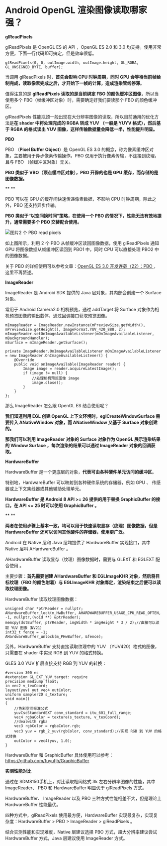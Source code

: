 # Android OpenGL 渲染图像读取哪家强？

**glReadPixels**

glReadPixels 是 OpenGL ES 的 API ，OpenGL ES 2.0 和 3.0 均支持。使用非常方便，下面一行代码即可搞定，但是效率很低。



```
glReadPixels(0, 0, outImage.width, outImage.height, GL_RGBA, GL_UNSIGNED_BYTE, buffer);
```



当调用 glReadPixels 时，**首先会影响 CPU 时钟周期，同时 GPU 会等待当前帧绘制完成，读取像素完成之后，才开始下一帧的计算，造成渲染管线停滞**。



值得注意的是 **glReadPixels 读取的是当前绑定 FBO 的颜色缓冲区图像**，所以当使用多个 FBO（帧缓冲区对象）时，需要确定好我们要读那个 FBO 的颜色缓冲区。



glReadPixels 性能瓶颈一般出现在大分辨率图像的读取，所以目前通用的优化方法是**在 shader 中将处理完成的 RGBA 转成 YUV （一般是 YUYV 格式），然后基于 RGBA 的格式读出 YUV 图像，这样传输数据量会降低一半，性能提升明显。**



**PBO**

PBO （**Pixel Buffer Object**）是 OpenGL ES 3.0 的概念，称为像素缓冲区对象，主要被用于异步像素传输操作。PBO 仅用于执行像素传输，不连接到纹理，且与 FBO （帧缓冲区对象）无关。



**PBO 类似于 VBO（顶点缓冲区对象），PBO 开辟的也是 GPU 缓存，而存储的是图像数据。**

**
**

PBO 可以在 GPU 的缓存间快速传递像素数据，不影响 CPU 时钟周期，除此之外，PBO 还支持异步传输。



**PBO 类似于“以空间换时间”策略，在使用一个 PBO 的情况下，性能无法有效地提升，通常需要多个 PBO 交替配合使用。**



![图片](D:\my-note\opengl\assets\640.png)2 个 PBO read pixels

如上图所示，利用 2 个 PBO 从帧缓冲区读回图像数据，使用 glReadPixels 通知 GPU 将图像数据从帧缓冲区读回到 PBO1 中，同时 CPU 可以直接处理 PBO2 中的图像数据。



关于 PBO 的详细使用可以参考文章：[OpenGL ES 3.0 开发连载（22）：PBO ](http://mp.weixin.qq.com/s?__biz=MzIwNTIwMzAzNg==&mid=2654161764&idx=1&sn=cae0909d8ce82051d38fa0182704a25b&chksm=8cf39857bb84114183b72746c90f9bfa5408547ab464b323f793513848ee4aaac56e61e37c69&scene=21#wechat_redirect)， 这里不再赘述。



**ImageReader**

ImageReader 是 Android SDK 提供的 Java 层对象，其内部会创建一个 Surface 对象。



常用于 Android Camera2.0 相机预览，通过 addTarget 将 Surface 对象作为相机预览图像的输出载体，通过回调接口获取预览图像。



```
mImageReader = ImageReader.newInstance(mPreviewSize.getWidth(), mPreviewSize.getHeight(), ImageFormat.YUV_420_888, 2);
mImageReader.setOnImageAvailableListener(mOnImageAvailableListener, mBackgroundHandler);
mSurface = mImageReader.getSurface();

private ImageReader.OnImageAvailableListener mOnImageAvailableListener = new ImageReader.OnImageAvailableListener() {
    @Override
    public void onImageAvailable(ImageReader reader) {
        Image image = reader.acquireLatestImage();
        if (image != null) {
            //处理相机预览图像 image
            image.close();
        }
    }
};
```



那么 ImageReader 怎么跟 OpenGL ES 结合使用呢？



**我们知道利用 EGL 创建 OpenGL 上下文环境时，eglCreateWindowSurface 需要传入 ANativeWindow 对象，而 ANativeWindow 又基于 Surface 对象创建的。**



**那我们可以利用 ImageReader 对象的 Surface 对象作为 OpenGL 展示渲染结果的 Window Surface ，每次渲染的结果可以通过 ImageReader 对象的回调获取。**



**HardwareBuffer**

HardwareBuffer 是一个更底层的对象，**代表可由各种硬件单元访问的缓冲区**。



特别地，HardwareBuffer 可以映射到各种硬件系统的存储器，例如 GPU 、 传感器或上下文集线器或其他辅助处理单元。



**HardwareBuffer 是 Android 8 API >= 26 提供的用于替换 GraphicBuffer 的接口，在 API <= 25 时可以使用 GraphicBuffer 。**

**
**

**两者在使用步骤上基本一致，均可以用于快速读取显存（纹理）图像数据，但是 HardwareBuffer 还可以访问其他硬件的存储器，使用更广泛。**



Android 在 Native 层和 Java 层均提供了 HardwareBuffer 实现接口，其中 Native 层叫 AHardwareBuffer 。



AHardwareBuffer 读取显存（纹理）图像数据时，需要与 GLEXT 和 EGLEXT 配合使用 。



主要步骤：**首先需要创建 AHardwareBuffer 和 EGLImageKHR 对象，然后将目标纹理（FBO 的颜色附着）与 EGLImageKHR 对象绑定，渲染结束之后便可以读取纹理图像。**



HardwareBuffer 读取纹理图像数据：



```
unsigned char *ptrReader = nullptr;
AHardwareBuffer_lock(m_HwBuffer, AHARDWAREBUFFER_USAGE_CPU_READ_OFTEN, -1, nullptr,(void **) &ptrReader);
memcpy(dstBuffer, ptrReader, imgWidth * imgHeight * 3 / 2);//直接可以读取 YUV 图像（NV21）
int32_t fence = -1;
AHardwareBuffer_unlock(m_PHwBuffer, &fence);
```



另外，HardwareBuffer 支持直接读取纹理中的 YUV （YUV420）格式的图像，只需要在 shader 中实现 RGB 到 YUV 的格式转换。



GLES 3.0 YUV 扩展直接支持 RGB 到 YUV 的转换：



```
#version 300 es
#extension GL_EXT_YUV_target: require
precision mediump float;
in vec2 v_texCoord;
layout(yuv) out vec4 outColor;
uniform sampler2D s_texture;
void main()
{
    //色彩空间标准公式
    yuvCscStandardEXT conv_standard = itu_601_full_range;
    vec4 rgbaColor = texture(s_texture, v_texCoord);
    //dealwith rgba
    vec3 rgbColor = rgbaColor.rgb;
    vec3 yuv = rgb_2_yuv(rgbColor, conv_standard);//实现 RGB 到 YUV 的格式转换
    outColor = vec4(yuv, 1.0);
}
```



HardwareBuffer 和 GraphicBuffer 具体使用可以参考：https://github.com/fuyufjh/GraphicBuffer



**实测性能对比**

通过在 SDM8150手机上，对比读取相同格式 3k 左右分辨率图像的性能，其中 ImageReader、 PBO 和 HardwareBuffer 明显优于 glReadPixels 方式。



HardwareBuffer、 ImageReader 以及 PBO 三种方式性能相差不大，但是理论上 HardwareBuffer 性能最优。



四种方式中，glReadPixels 使用最方便，HardwareBuffer 实现最复杂，实现复杂度：HardwareBuffer > PBO > ImageReader > glReadPixels 。



结合实测性能和实现难度，Native 层建议选择 PBO 方式，超大分辨率建议尝试 HardwareBuffer 方式，Java 层建议使用 ImageReader 方式。

